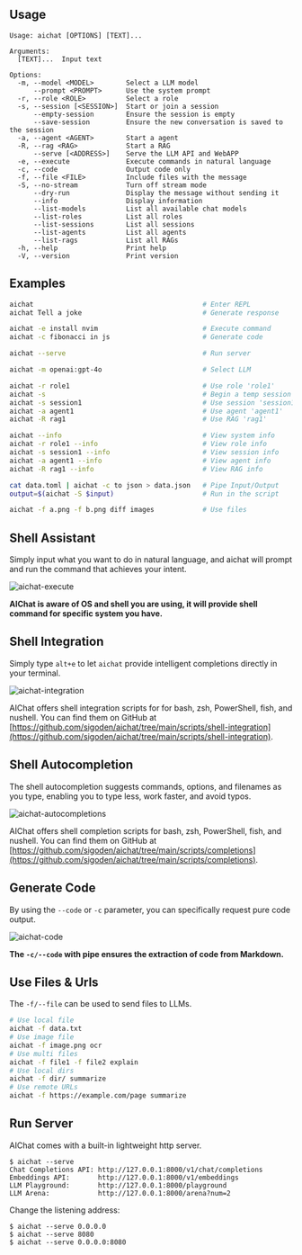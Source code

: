 ## Usage

```
Usage: aichat [OPTIONS] [TEXT]...

Arguments:
  [TEXT]...  Input text

Options:
  -m, --model <MODEL>        Select a LLM model
      --prompt <PROMPT>      Use the system prompt
  -r, --role <ROLE>          Select a role
  -s, --session [<SESSION>]  Start or join a session
      --empty-session        Ensure the session is empty
      --save-session         Ensure the new conversation is saved to the session
  -a, --agent <AGENT>        Start a agent
  -R, --rag <RAG>            Start a RAG
      --serve [<ADDRESS>]    Serve the LLM API and WebAPP
  -e, --execute              Execute commands in natural language
  -c, --code                 Output code only
  -f, --file <FILE>          Include files with the message
  -S, --no-stream            Turn off stream mode
      --dry-run              Display the message without sending it
      --info                 Display information
      --list-models          List all available chat models
      --list-roles           List all roles
      --list-sessions        List all sessions
      --list-agents          List all agents
      --list-rags            List all RAGs
  -h, --help                 Print help
  -V, --version              Print version
```

## Examples

```sh
aichat                                          # Enter REPL
aichat Tell a joke                              # Generate response

aichat -e install nvim                          # Execute command
aichat -c fibonacci in js                       # Generate code

aichat --serve                                  # Run server

aichat -m openai:gpt-4o                         # Select LLM

aichat -r role1                                 # Use role 'role1'
aichat -s                                       # Begin a temp session
aichat -s session1                              # Use session 'session1'
aichat -a agent1                                # Use agent 'agent1'
aichat -R rag1                                  # Use RAG 'rag1'

aichat --info                                   # View system info
aichat -r role1 --info                          # View role info
aichat -s session1 --info                       # View session info
aichat -a agent1 --info                         # View agent info
aichat -R rag1 --info                           # View RAG info

cat data.toml | aichat -c to json > data.json   # Pipe Input/Output
output=$(aichat -S $input)                      # Run in the script

aichat -f a.png -f b.png diff images            # Use files
```

## Shell Assistant

Simply input what you want to do in natural language, and aichat will prompt and run the command that achieves your intent.

![aichat-execute](https://github.com/user-attachments/assets/0c77e901-0da2-4151-aefc-a2af96bbb004)

**AIChat is aware of OS and shell you are using, it will provide shell command for specific system you have.**

## Shell Integration

Simply type `alt+e` to let `aichat` provide intelligent completions directly in your terminal.

![aichat-integration](https://github.com/sigoden/aichat/assets/4012553/873ebf23-226c-412e-a34f-c5aaa7017524)

AIChat offers shell integration scripts for for bash, zsh, PowerShell, fish, and nushell. You can find them on GitHub at [https://github.com/sigoden/aichat/tree/main/scripts/shell-integration](https://github.com/sigoden/aichat/tree/main/scripts/shell-integration).

## Shell Autocompletion

The shell autocompletion suggests commands, options, and filenames as you type, enabling you to type less, work faster, and avoid typos.

![aichat-autocompletions](https://github.com/sigoden/aichat/assets/4012553/29dd7497-441f-4b64-b36e-2bcbc5e66202)

AIChat offers shell completion scripts for bash, zsh, PowerShell, fish, and nushell. You can find them on GitHub at [https://github.com/sigoden/aichat/tree/main/scripts/completions](https://github.com/sigoden/aichat/tree/main/scripts/completions).

## Generate Code

By using the `--code` or `-c` parameter, you can specifically request pure code output.

![aichat-code](https://github.com/sigoden/aichat/assets/4012553/2bbf7c8a-3822-4222-9498-693dcd683cf4)

**The `-c/--code` with pipe ensures the extraction of code from Markdown.**

## Use Files & Urls

The `-f/--file` can be used to send files to LLMs. 

```sh
# Use local file
aichat -f data.txt
# Use image file
aichat -f image.png ocr
# Use multi files
aichat -f file1 -f file2 explain
# Use local dirs
aichat -f dir/ summarize
# Use remote URLs
aichat -f https://example.com/page summarize
```

## Run Server

AIChat comes with a built-in lightweight http server.

```
$ aichat --serve
Chat Completions API: http://127.0.0.1:8000/v1/chat/completions
Embeddings API:       http://127.0.0.1:8000/v1/embeddings
LLM Playground:       http://127.0.0.1:8000/playground
LLM Arena:            http://127.0.0.1:8000/arena?num=2
```

Change the listening address:
```
$ aichat --serve 0.0.0.0
$ aichat --serve 8080
$ aichat --serve 0.0.0.0:8080
```

